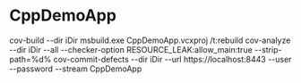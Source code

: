 # CppDemoApp


cov-build --dir iDir msbuild.exe CppDemoApp.vcxproj /t:rebuild
cov-analyze --dir iDir --all --checker-option RESOURCE_LEAK:allow_main:true --strip-path=%d%
cov-commit-defects --dir iDir --url https://localhost:8443 --user <username> --password <password> --stream CppDemoApp
